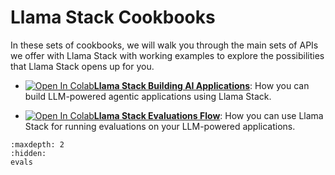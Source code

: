# Llama Stack Cookbooks

In these sets of cookbooks, we will walk you through the main sets of APIs we offer with Llama Stack with working examples to explore the possibilities that Llama Stack opens up for you.


- [![Open In Colab](https://colab.research.google.com/assets/colab-badge.svg)](https://colab.research.google.com/drive/1F2ksmkoGQPa4pzRjMOE6BXWeOxWFIW6n?usp=sharing)[**Llama Stack Building AI Applications**](../building_applications/index): How you can build LLM-powered agentic applications using Llama Stack.


- [![Open In Colab](https://colab.research.google.com/assets/colab-badge.svg)](https://colab.research.google.com/drive/10CHyykee9j2OigaIcRv47BKG9mrNm0tJ?usp=sharing)[**Llama Stack Evaluations Flow**](evals): How you can use Llama Stack for running evaluations on your LLM-powered applications.

```{toctree}
:maxdepth: 2
:hidden:
evals
```
